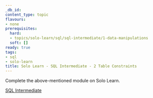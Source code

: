 ```yaml
---
_db_id:
content_type: topic
flavours:
- none
prerequisites:
  hard:
  - topics/solo-learn/sql/sql-intermediate/1-data-manipulations
  soft: []
ready: true
tags:
- sql
- solo-learn
title: Solo Learn - SQL Intermediate - 2 Table Constraints
---
```


Complete the above-mentioned module on Solo Learn.

[SQL Intermediate](https://www.sololearn.com/en/learn/courses/sql-intermediate)